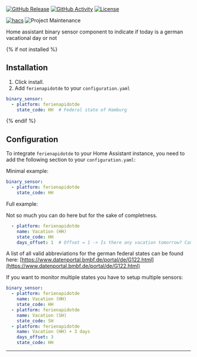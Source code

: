 [![GitHub Release][releases-shield]][releases]
[![GitHub Activity][commits-shield]][commits]
[![License][license-shield]](LICENSE)

[![hacs][hacsbadge]](hacs)
![Project Maintenance][maintenance-shield]

Home assistant binary sensor component to indicate if today is a german vacational day or not

{% if not installed %}
## Installation

1. Click install.
1. Add `ferienapidotde` to your `configuration.yaml`

```yaml
binary_sensor:
  - platform: ferienapidotde
    state_code: HH  # Federal state of Hamburg
```
{% endif %}

## Configuration

To integrate `ferienapidotde` to your Home Assistant instance, you need to add the following section to your `configuration.yaml`:

Minimal example:

```yaml
binary_sensor:
  - platform: ferienapidotde
    state_code: HH
```

Full example:

Not so much you can do here but for the sake of completness.

```yaml
  - platform: ferienapidotde
    name: Vacation (HH)
    state_code: HH
    days_offset: 1  # Offset = 1 -> Is there any vacation tomorrow? Can be negative as well!
```

A list of all valid abbreviations for the german federal states can be found here: [https://www.datenportal.bmbf.de/portal/de/G122.html](https://www.datenportal.bmbf.de/portal/de/G122.html)

If you want to monitor multiple states you have to setup multiple sensors:

```yaml
binary_sensor:
  - platform: ferienapidotde
    name: Vacation (HH)
    state_code: HH
  - platform: ferienapidotde
    name: Vacation (SH)
    state_code: SH
  - platform: ferienapidotde
    name: Vacation (HH) + 3 days
    days_offset: 3
    state_code: HH
```

<!---->

***

[commits-shield]: https://img.shields.io/github/commit-activity/y/HazardDede/home-assistant-ferienapidotde.svg?style=for-the-badge
[commits]: https://github.com/HazardDede/home-assistant-ferienapidotde/commits/master
[hacs]: https://github.com/custom-components/hacs
[hacsbadge]: https://img.shields.io/badge/HACS-Custom-orange.svg?style=for-the-badge
[license-shield]: https://img.shields.io/github/license/HazardDede/home-assistant-ferienapidotde.svg?style=for-the-badge
[maintenance-shield]: https://img.shields.io/badge/maintainer-Dennis%20Muth%20%40HazardDede-blue.svg?style=for-the-badge
[releases-shield]: https://img.shields.io/github/release/HazardDede/home-assistant-ferienapidotde.svg?style=for-the-badge
[releases]: https://github.com/HazardDede/home-assistant-ferienapidotde/releases